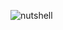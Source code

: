 ![nutshell](https://sumanbiswas-website.s3.ap-south-1.amazonaws.com/github-images/nutshell_github.jpg)
